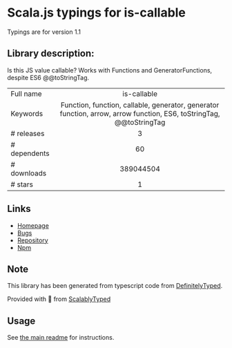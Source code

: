 
# Scala.js typings for is-callable

Typings are for version 1.1

## Library description:
Is this JS value callable? Works with Functions and GeneratorFunctions, despite ES6 @@toStringTag.

|                    |                 |
| ------------------ | :-------------: |
| Full name          | is-callable |
| Keywords           | Function, function, callable, generator, generator function, arrow, arrow function, ES6, toStringTag, @@toStringTag |
| # releases         | 3 |
| # dependents       | 60 |
| # downloads        | 389044504 |
| # stars            | 1 |

## Links
- [Homepage](https://github.com/ljharb/is-callable#readme)
- [Bugs](https://github.com/ljharb/is-callable/issues)
- [Repository](https://github.com/ljharb/is-callable)
- [Npm](https://www.npmjs.com/package/is-callable)
    


## Note
This library has been generated from typescript code from [DefinitelyTyped](https://definitelytyped.org).

Provided with :purple_heart: from [ScalablyTyped](https://github.com/oyvindberg/ScalablyTyped)

## Usage
See [the main readme](../../readme.md) for instructions.


